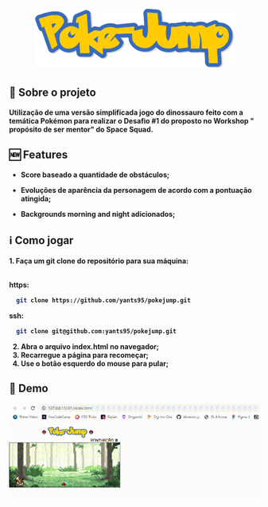 <h1 align="center">
  <img src="./images/title-img.png" alt="Pokejump-title" width="400">
</h1>

## 💬 Sobre o projeto

<h4>
  Utilização de uma versão simplificada jogo do dinossauro feito com a temática Pokémon para realizar o Desafio #1 do proposto no Workshop " propósito de ser mentor" do Space Squad.
</h4>

## 🆕 Features

<h4> 

 *  Score baseado a quantidade de obstáculos;<br />

 *  Evoluções de aparência da personagem de acordo com a pontuação atingida;<br />
 
 *  Backgrounds morning and night adicionados;<br />
</h4>
 
## ℹ Como jogar

<h4>
  1. Faça um git clone do repositório para sua máquina:<br /><br />

  https:
  ```bash
    git clone https://github.com/yants95/pokejump.git
  ```
  ssh:
  ```bash
    git clone git@github.com:yants95/pokejump.git
  ```

  2. Abra o arquivo index.html no navegador;<br />
  3. Recarregue a página para recomeçar;<br />
  4. Use o botão esquerdo do mouse para pular;<br />
</h4>
 
## 💜 Demo
 
<p align="center">
  <img src="https://github.com/yants95/pokejump/blob/master/images/pokejump-gif.gif?raw=true" alt="Pokejump-gif">
</p>
